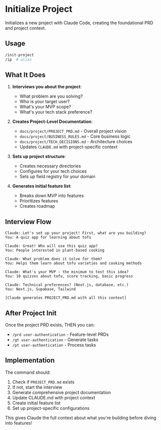 # Initialize Project

Initializes a new project with Claude Code, creating the foundational PRD and project context.

## Usage

```bash
/init-project
/ip  # alias
```

## What It Does

1. **Interviews you about the project**:
   - What problem are you solving?
   - Who is your target user?
   - What's your MVP scope?
   - What's your tech stack preference?

2. **Creates Project-Level Documentation**:
   - `docs/project/PROJECT_PRD.md` - Overall project vision
   - `docs/project/BUSINESS_RULES.md` - Core business logic
   - `docs/project/TECH_DECISIONS.md` - Architecture choices
   - Updates `CLAUDE.md` with project-specific context

3. **Sets up project structure**:
   - Creates necessary directories
   - Configures for your tech choices
   - Sets up field registry for your domain

4. **Generates initial feature list**:
   - Breaks down MVP into features
   - Prioritizes features
   - Creates roadmap

## Interview Flow

```
Claude: Let's set up your project! First, what are you building?
You: A quiz app for learning about tofu

Claude: Great! Who will use this quiz app?
You: People interested in plant-based cooking

Claude: What problem does it solve for them?
You: Helps them learn about tofu varieties and cooking methods

Claude: What's your MVP - the minimum to test this idea?
You: 10 quizzes about tofu, score tracking, basic progress

Claude: Technical preferences? (Next.js, database, etc.)
You: Next.js, Supabase, Tailwind

[Claude generates PROJECT_PRD.md with all this context]
```

## After Project Init

Once the project PRD exists, THEN you can:
- `/prd user-authentication` - Feature-level PRDs
- `/gt user-authentication` - Generate tasks
- `/pt user-authentication` - Process tasks

## Implementation

The command should:
1. Check if `PROJECT_PRD.md` exists
2. If not, start the interview
3. Generate comprehensive project documentation
4. Update CLAUDE.md with project context
5. Create initial feature list
6. Set up project-specific configurations

This gives Claude the full context about what you're building before diving into features!
